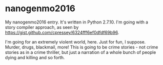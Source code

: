 # nanogenmo2016
My nanogenmo2016 entry. It's written in Python 2.7.10. I'm going with a story compiler approach, as seen by https://gist.github.com/cpressey/6324fff6ef0dfdf69b96.

I'm going for an extremely violent world, here. Just for fun, I suppose. Murder, drugs, blackmail, more!
This is going to be crime stories - not crime stories as in a crime thriller, but just a narration of a whole bunch of people dying and killing and so forth.
